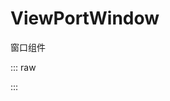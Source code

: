 # ViewPortWindow

窗口组件

::: raw
<script lang="ts" setup>
import DemoViewPortWindow from '../../../src/components/ViewPortWindow/DemoViewPortWindow.vue' 
</script>

<DemoViewPortWindow />
:::